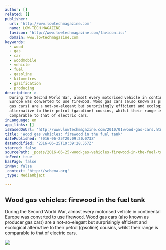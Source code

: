 ```yaml
---
author: []
related: []
publisher:
  url: 'http://www.lowtechmagazine.com'
  name: LOW-TECH MAGAZINE
  favicon: 'http://www.lowtechmagazine.com/favicon.ico'
  domain: www.lowtechmagazine.com
keywords:
  - wood
  - gas
  - car
  - woodmobile
  - vehicle
  - fuel
  - gasoline
  - kilometres
  - gasification
  - producing
description: >-
  During the Second World War, almost every motorised vehicle in continental
  Europe was converted to use firewood. Wood gas cars (also known as producer
  gas cars) are a not-so-elegant but surprisingly efficient and ecological
  alternative to their petrol (gasoline) cousins, whilst their range is
  comparable to that of electric cars.
inLanguage: en
app_links: []
isBasedOnUrl: 'http://www.lowtechmagazine.com/2010/01/wood-gas-cars.html'
title: 'Wood gas vehicles: firewood in the fuel tank'
datePublished: '2016-06-25T20:09:20.073Z'
dateModified: '2016-06-25T19:39:28.057Z'
starred: false
sourcePath: _posts/2016-06-25-wood-gas-vehicles-firewood-in-the-fuel-tank.md
inFeed: true
hasPage: false
inNav: false
_context: 'http://schema.org'
_type: MediaObject

---
```

<article style=""><h1>Wood gas vehicles: firewood in the fuel tank</h1><p>During the Second World War, almost every motorised vehicle in continental Europe was converted to use firewood. Wood gas cars (also known as producer gas cars) are a not-so-elegant but surprisingly efficient and ecological alternative to their petrol (gasoline) cousins, whilst their range is comparable to that of electric cars.</p><img src="http://krisdedecker.typepad.com/.a/6a00e0099229e8883301a73dcf8196970d-600wi" /></article>
